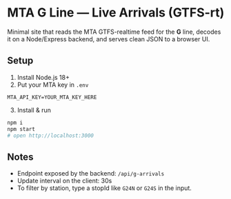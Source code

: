 # MTA G Line — Live Arrivals (GTFS-rt)

Minimal site that reads the MTA GTFS-realtime feed for the **G** line,
decodes it on a Node/Express backend, and serves clean JSON to a browser UI.

## Setup

1) Install Node.js 18+
2) Put your MTA key in `.env`

```
MTA_API_KEY=YOUR_MTA_KEY_HERE
```

3) Install & run

```bash
npm i
npm start
# open http://localhost:3000
```

## Notes
- Endpoint exposed by the backend: `/api/g-arrivals`
- Update interval on the client: 30s
- To filter by station, type a stopId like `G24N` or `G24S` in the input.
